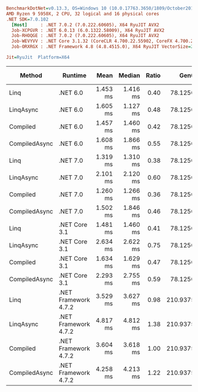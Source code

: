 ``` ini

BenchmarkDotNet=v0.13.3, OS=Windows 10 (10.0.17763.3650/1809/October2018Update/Redstone5), VM=Hyper-V
AMD Ryzen 9 5950X, 2 CPU, 32 logical and 16 physical cores
.NET SDK=7.0.102
  [Host]     : .NET 7.0.2 (7.0.222.60605), X64 RyuJIT AVX2
  Job-XCPGVR : .NET 6.0.13 (6.0.1322.58009), X64 RyuJIT AVX2
  Job-RHOQGE : .NET 7.0.2 (7.0.222.60605), X64 RyuJIT AVX2
  Job-WEVYVV : .NET Core 3.1.32 (CoreCLR 4.700.22.55902, CoreFX 4.700.22.56512), X64 RyuJIT AVX2
  Job-ORXRGX : .NET Framework 4.8 (4.8.4515.0), X64 RyuJIT VectorSize=256

Jit=RyuJit  Platform=X64  

```
|        Method |              Runtime |     Mean |   Median | Ratio |     Gen0 |     Gen1 | Allocated | Alloc Ratio |
|-------------- |--------------------- |---------:|---------:|------:|---------:|---------:|----------:|------------:|
|          Linq |             .NET 6.0 | 1.453 ms | 1.416 ms |  0.40 |  78.1250 |  39.0625 |   1.27 MB |        1.00 |
|     LinqAsync |             .NET 6.0 | 1.605 ms | 1.127 ms |  0.48 |  78.1250 |  39.0625 |   1.27 MB |        1.00 |
|      Compiled |             .NET 6.0 | 1.457 ms | 1.460 ms |  0.42 |  78.1250 |  39.0625 |   1.26 MB |        0.99 |
| CompiledAsync |             .NET 6.0 | 1.608 ms | 1.866 ms |  0.55 |  78.1250 |  39.0625 |   1.26 MB |        0.99 |
|          Linq |             .NET 7.0 | 1.319 ms | 1.310 ms |  0.38 |  78.1250 |  70.3125 |   1.26 MB |        1.00 |
|     LinqAsync |             .NET 7.0 | 2.101 ms | 2.120 ms |  0.60 |  78.1250 |  70.3125 |   1.27 MB |        1.00 |
|      Compiled |             .NET 7.0 | 1.260 ms | 1.266 ms |  0.36 |  78.1250 |  76.1719 |   1.26 MB |        0.99 |
| CompiledAsync |             .NET 7.0 | 1.502 ms | 1.846 ms |  0.46 |  78.1250 |  73.2422 |   1.26 MB |        0.99 |
|          Linq |        .NET Core 3.1 | 1.481 ms | 1.460 ms |  0.41 |  78.1250 |  39.0625 |   1.27 MB |        1.00 |
|     LinqAsync |        .NET Core 3.1 | 2.634 ms | 2.622 ms |  0.75 |  78.1250 |  39.0625 |   1.27 MB |        1.00 |
|      Compiled |        .NET Core 3.1 | 1.634 ms | 1.629 ms |  0.47 |  78.1250 |  39.0625 |   1.26 MB |        0.99 |
| CompiledAsync |        .NET Core 3.1 | 2.293 ms | 2.755 ms |  0.59 |  78.1250 |  39.0625 |   1.26 MB |        0.99 |
|          Linq | .NET Framework 4.7.2 | 3.529 ms | 3.627 ms |  0.98 | 210.9375 | 105.4688 |   1.28 MB |        1.01 |
|     LinqAsync | .NET Framework 4.7.2 | 4.817 ms | 4.812 ms |  1.38 | 210.9375 | 101.5625 |   1.28 MB |        1.01 |
|      Compiled | .NET Framework 4.7.2 | 3.604 ms | 3.618 ms |  1.00 | 210.9375 | 105.4688 |   1.27 MB |        1.00 |
| CompiledAsync | .NET Framework 4.7.2 | 4.258 ms | 4.213 ms |  1.22 | 210.9375 | 101.5625 |   1.27 MB |        1.00 |
